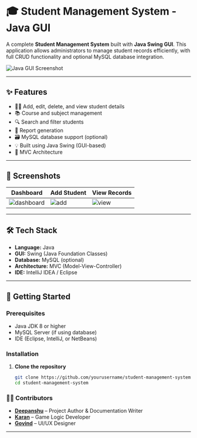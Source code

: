 # 🎓 Student Management System - Java GUI

A complete **Student Management System** built with **Java Swing GUI**. This application allows administrators to manage student records efficiently, with full CRUD functionality and optional MySQL database integration.

![Java GUI Screenshot](https://your-screenshot-link-if-any.png)

---

## ✨ Features

- 🧑‍🎓 Add, edit, delete, and view student details
- 📚 Course and subject management
- 🔍 Search and filter students
- 📄 Report generation
- 🗃️ MySQL database support (optional)
- 💡 Built using Java Swing (GUI-based)
- 🧱 MVC Architecture

---

## 📸 Screenshots

| Dashboard | Add Student | View Records |
|-----------|-------------|---------------|
| ![dashboard](https://your-image-link.png) | ![add](https://your-image-link.png) | ![view](https://your-image-link.png) |

---

## 🛠️ Tech Stack

- **Language:** Java  
- **GUI:** Swing (Java Foundation Classes)  
- **Database:** MySQL (optional)  
- **Architecture:** MVC (Model-View-Controller)  
- **IDE:** IntelliJ IDEA / Eclipse  

---

## 🚀 Getting Started

### Prerequisites
- Java JDK 8 or higher
- MySQL Server (if using database)
- IDE (Eclipse, IntelliJ, or NetBeans)

### Installation

1. **Clone the repository**
   ```bash
   git clone https://github.com/yourusername/student-management-system.git
   cd student-management-system

### 👨‍💻 Contributors

- [**Deepanshu**](https://github.com/chikujaurasiya) – Project Author & Documentation Writer
- [**Karan**](https://github.com/Karankkg) – Game Logic Developer
- [**Govind**](https://github.com/jsadfk) – UI/UX Designer

***

